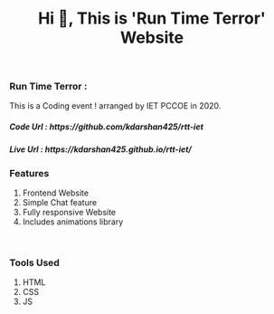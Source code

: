 <h1 align="center">Hi 👋, This is 'Run Time Terror' Website</h1><br>
<h3><b> Run Time Terror : </b></h3><p>This is a Coding event ! arranged by IET PCCOE in 2020.</p>
<h5><b>Code Url : </b>https://github.com/kdarshan425/rtt-iet</h5>
<h5><b>Live Url : </b>https://kdarshan425.github.io/rtt-iet/</h5>
<h3>Features</h3>
<div>
<ol>
  <li>Frontend Website</li>
  <li>Simple Chat feature</li>
  <li>Fully responsive Website</li>
  <li>Includes animations library</li>  
</ol>
</div>
<br>

<h3>Tools Used</h3>
<ol>
  <li>HTML</li>
  <li>CSS</li>
  <li>JS</li>  
</ol>
<h2></h2>

